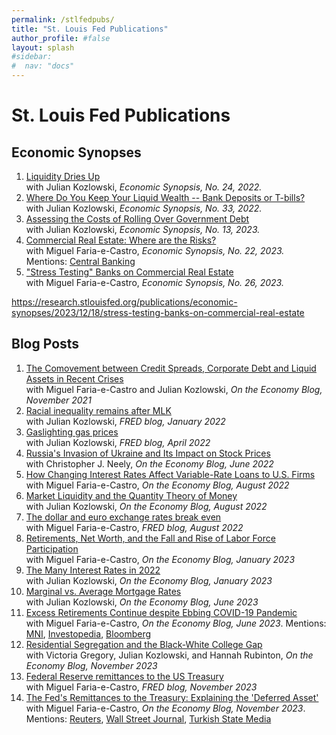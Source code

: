 ```yaml
---
permalink: /stlfedpubs/
title: "St. Louis Fed Publications"
author_profile: #false
layout: splash
#sidebar:
#  nav: "docs"
---
```


# St. Louis Fed Publications

## Economic Synopses

1. [Liquidity Dries Up](https://doi.org/10.20955/es.2022.24)<br/>
with Julian Kozlowski, *Economic Synopsis, No. 24, 2022.*
2. [Where Do You Keep Your Liquid Wealth -- Bank Deposits or T-bills?](https://doi.org/10.20955/es.2022.33)<br/>
with Julian Kozlowski, *Economic Synopsis, No. 33, 2022.*
3. [Assessing the Costs of Rolling Over Government Debt](https://doi.org/10.20955/es.2023.13)<br/>
with Julian Kozlowski, *Economic Synopsis, No. 13, 2023.* <br/>
4. [Commercial Real Estate: Where are the Risks?](https://doi.org/10.20955/es.2023.22)<br/>
with Miguel Faria-e-Castro, *Economic Synopsis, No. 22, 2023.* Mentions: [Central Banking](https://www.centralbanking.com/central-banks/financial-stability/7960273/smaller-us-banks-face-unequal-real-estate-risk-paper-says?check_logged_in=1)<br/>
5. ["Stress Testing" Banks on Commercial Real Estate](https://doi.org/10.20955/es.2023.26)<br/>
with Miguel Faria-e-Castro, *Economic Synopsis, No. 26, 2023.*<br/>

https://research.stlouisfed.org/publications/economic-synopses/2023/12/18/stress-testing-banks-on-commercial-real-estate
## Blog Posts

1. [The Comovement between Credit Spreads, Corporate Debt and Liquid Assets in Recent Crises](https://www.stlouisfed.org/on-the-economy/2021/november/comovement-credit-spreads-debt-assets-crises)<br/>
with Miguel Faria-e-Castro and Julian Kozlowski, *On the Economy Blog, November 2021*
2. [Racial inequality remains after MLK](https://fredblog.stlouisfed.org/2022/01/racial-inequality-remains-after-mlk/)<br/>
with Julian Kozlowski, *FRED blog, January 2022*
3. [Gaslighting gas prices](https://fredblog.stlouisfed.org/2022/04/gaslighting-gas-prices/)<br/>
with Julian Kozlowski, *FRED blog, April 2022*
4. [Russia's Invasion of Ukraine and Its Impact on Stock Prices](https://www.stlouisfed.org/on-the-economy/2022/jun/russia-invasion-ukraine-impact-stock-prices)<br/>
with Christopher J. Neely, *On the Economy Blog, June 2022*
5. [How Changing Interest Rates Affect Variable-Rate Loans to U.S. Firms](https://www.stlouisfed.org/on-the-economy/2022/aug/changing-interest-rates-affect-variable-rate-loans-firms)<br/>
with Miguel Faria-e-Castro, *On the Economy Blog, August 2022*
6. [Market Liquidity and the Quantity Theory of Money](https://www.stlouisfed.org/on-the-economy/2022/aug/market-liquidity-quantity-theory-money)<br/>
with Julian Kozlowski, *On the Economy Blog, August 2022*
7. [The dollar and euro exchange rates break even](https://fredblog.stlouisfed.org/2022/08/the-dollar-and-euro-exchange-rates-break-even/)<br/>
with Miguel Faria-e-Castro, *FRED blog, August 2022*
8. [Retirements, Net Worth, and the Fall and Rise of Labor Force Participation](https://www.stlouisfed.org/on-the-economy/2023/jan/retirements-net-worth-labor-force-participation)<br/>
with Miguel Faria-e-Castro, *On the Economy Blog, January 2023*
9. [The Many Interest Rates in 2022](https://www.stlouisfed.org/on-the-economy/2023/jan/many-interest-rates-2022)<br/>
with Julian Kozlowski, *On the Economy Blog, January 2023*
10. [Marginal vs. Average Mortgage Rates](https://www.stlouisfed.org/on-the-economy/2023/jun/marginal-vs-average-mortgage-rates)<br/>
with Julian Kozlowski, *On the Economy Blog, June 2023*
11. [Excess Retirements Continue despite Ebbing COVID-19 Pandemic](https://www.stlouisfed.org/on-the-economy/2023/jun/excess-retirements-covid19-pandemic)<br/>
with Miguel Faria-e-Castro, *On the Economy Blog, June 2023*. Mentions: [MNI](https://marketnews.com/mni-interview-excess-retirements-peak-set-to-recede-fed-econ), [Investopedia](https://www.investopedia.com/why-no-one-wants-to-work-anymore-pandemic-market-boom-let-millions-retire-7554784), [Bloomberg](https://www.bloomberg.com/news/articles/2023-11-06/us-retiree-surplus-is-still-near-two-million-years-after-covid?embedded-checkout=true) <br/>
12. [Residential Segregation and the Black-White College Gap](https://www.stlouisfed.org/on-the-economy/2023/nov/residential-segregation-black-white-college-gap)<br/>
with Victoria Gregory, Julian Kozlowski, and Hannah Rubinton, *On the Economy Blog, November 2023*
13. [Federal Reserve remittances to the US Treasury](https://fredblog.stlouisfed.org/2023/11/federal-reserve-remittances-to-the-us-treasury/)<br/>
with Miguel Faria-e-Castro, *FRED blog, November 2023*
14. [The Fed's Remittances to the Treasury: Explaining the 'Deferred Asset'](https://www.stlouisfed.org/on-the-economy/2023/nov/fed-remittances-treasury-explaining-deferred-asset)<br/>
with Miguel Faria-e-Castro, *On the Economy Blog, November 2023*. Mentions: [Reuters](https://www.reuters.com/business/fed-may-need-four-years-recoup-income-loss-st-louis-fed-study-says-2023-11-27/), [Wall Street Journal](https://www.wsj.com/articles/pro-take-fed-operating-losses-are-piling-up-amid-higher-interest-rates-5fbf927e#), [Turkish State Media](https://www.aa.com.tr/tr/dunya/fedin-zarari-122-6-milyar-dolara-ulasti/3074371)



